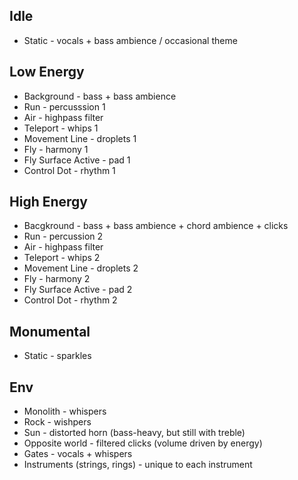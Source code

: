 ## Idle

- Static - vocals + bass ambience / occasional theme

## Low Energy

- Background - bass + bass ambience
- Run - percusssion 1
- Air - highpass filter
- Teleport - whips 1
- Movement Line - droplets 1
- Fly - harmony 1
- Fly Surface Active - pad 1
- Control Dot - rhythm 1

## High Energy

- Bacgkround - bass + bass ambience + chord ambience + clicks
- Run - percussion 2
- Air - highpass filter
- Teleport - whips 2
- Movement Line - droplets 2
- Fly - harmony 2
- Fly Surface Active - pad 2
- Control Dot - rhythm 2

## Monumental

- Static - sparkles

## Env

- Monolith - whispers
- Rock - wishpers
- Sun - distorted horn (bass-heavy, but still with treble)
- Opposite world - filtered clicks (volume driven by energy)
- Gates - vocals + whispers
- Instruments (strings, rings) - unique to each instrument